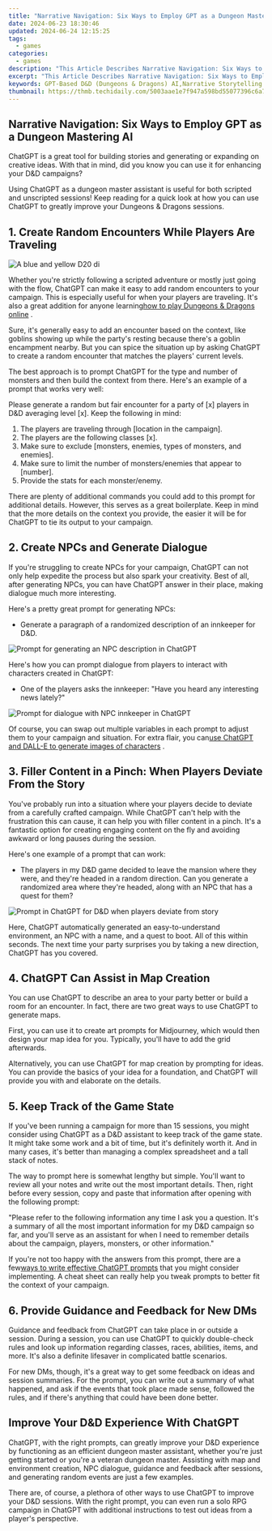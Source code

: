 ```yaml
---
title: "Narrative Navigation: Six Ways to Employ GPT as a Dungeon Mastering AI"
date: 2024-06-23 18:30:46
updated: 2024-06-24 12:15:25
tags:
  - games
categories:
  - games
description: "This Article Describes Narrative Navigation: Six Ways to Employ GPT as a Dungeon Mastering AI"
excerpt: "This Article Describes Narrative Navigation: Six Ways to Employ GPT as a Dungeon Mastering AI"
keywords: GPT-Based D&D (Dungeons & Dragons) AI,Narrative Storytelling with GPT,Improving Game Experience with AI,Innovative D&D Tactics,Roleplaying Games & Artificial Intelligence,AI-Assisted Gaming Strategies,Next-Gen DMing Tools
thumbnail: https://thmb.techidaily.com/5003aae1e7f947a598bd55077396c6a77042379632f2075c2e5462803d44d042.jpg
---
```


## Narrative Navigation: Six Ways to Employ GPT as a Dungeon Mastering AI

 ChatGPT is a great tool for building stories and generating or expanding on creative ideas. With that in mind, did you know you can use it for enhancing your D&D campaigns?

 Using ChatGPT as a dungeon master assistant is useful for both scripted and unscripted sessions! Keep reading for a quick look at how you can use ChatGPT to greatly improve your Dungeons & Dragons sessions.

## 1\. Create Random Encounters While Players Are Traveling

![A blue and yellow D20 di](https://static1.makeuseofimages.com/wordpress/wp-content/uploads/2023/06/blue-dice.jpg)

 Whether you're strictly following a scripted adventure or mostly just going with the flow, ChatGPT can make it easy to add random encounters to your campaign. This is especially useful for when your players are traveling. It's also a great addition for anyone learning[how to play Dungeons & Dragons online](https://www.makeuseof.com/how-to-play-dungeons-dragons-online/) .

 Sure, it's generally easy to add an encounter based on the context, like goblins showing up while the party's resting because there's a goblin encampment nearby. But you can spice the situation up by asking ChatGPT to create a random encounter that matches the players' current levels.

 The best approach is to prompt ChatGPT for the type and number of monsters and then build the context from there. Here's an example of a prompt that works very well:

 Please generate a random but fair encounter for a party of \[x\] players in D&D averaging level \[x\]. Keep the following in mind:

1. The players are traveling through \[location in the campaign\].
2. The players are the following classes \[x\].
3. Make sure to exclude \[monsters, enemies, types of monsters, and enemies\].
4. Make sure to limit the number of monsters/enemies that appear to \[number\].
5. Provide the stats for each monster/enemy.

 There are plenty of additional commands you could add to this prompt for additional details. However, this serves as a great boilerplate. Keep in mind that the more details on the context you provide, the easier it will be for ChatGPT to tie its output to your campaign.

## 2\. Create NPCs and Generate Dialogue

 If you're struggling to create NPCs for your campaign, ChatGPT can not only help expedite the process but also spark your creativity. Best of all, after generating NPCs, you can have ChatGPT answer in their place, making dialogue much more interesting.

Here's a pretty great prompt for generating NPCs:

* Generate a paragraph of a randomized description of an innkeeper for D&D.

![Prompt for generating an NPC description in ChatGPT](https://static1.makeuseofimages.com/wordpress/wp-content/uploads/2023/06/generate-description.jpg)

 Here's how you can prompt dialogue from players to interact with characters created in ChatGPT:

* One of the players asks the innkeeper: "Have you heard any interesting news lately?"

![Prompt for dialogue with NPC innkeeper in ChatGPT](https://static1.makeuseofimages.com/wordpress/wp-content/uploads/2023/06/dialogue-with-npc.jpg)

 Of course, you can swap out multiple variables in each prompt to adjust them to your campaign and situation. For extra flair, you can[use ChatGPT and DALL-E to generate images of characters](https://www.makeuseof.com/how-to-use-chatgpt-and-dall-e-to-create-characters-for-dungeons-and-dragons/) .

## 3\. Filler Content in a Pinch: When Players Deviate From the Story

 You've probably run into a situation where your players decide to deviate from a carefully crafted campaign. While ChatGPT can't help with the frustration this can cause, it can help you with filler content in a pinch. It's a fantastic option for creating engaging content on the fly and avoiding awkward or long pauses during the session.

Here's one example of a prompt that can work:

* The players in my D&D game decided to leave the mansion where they were, and they're headed in a random direction. Can you generate a randomized area where they're headed, along with an NPC that has a quest for them?

![Prompt in ChatGPT for D&D when players deviate from story](https://static1.makeuseofimages.com/wordpress/wp-content/uploads/2023/06/players-deviate-from-campaign.jpg)

 Here, ChatGPT automatically generated an easy-to-understand environment, an NPC with a name, and a quest to boot. All of this within seconds. The next time your party surprises you by taking a new direction, ChatGPT has you covered.

## 4\. ChatGPT Can Assist in Map Creation

 You can use ChatGPT to describe an area to your party better or build a room for an encounter. In fact, there are two great ways to use ChatGPT to generate maps.

 First, you can use it to create art prompts for Midjourney, which would then design your map idea for you. Typically, you'll have to add the grid afterwards.

 Alternatively, you can use ChatGPT for map creation by prompting for ideas. You can provide the basics of your idea for a foundation, and ChatGPT will provide you with and elaborate on the details.

## 5\. Keep Track of the Game State

 If you've been running a campaign for more than 15 sessions, you might consider using ChatGPT as a D&D assistant to keep track of the game state. It might take some work and a bit of time, but it's definitely worth it. And in many cases, it's better than managing a complex spreadsheet and a tall stack of notes.

 The way to prompt here is somewhat lengthy but simple. You'll want to review all your notes and write out the most important details. Then, right before every session, copy and paste that information after opening with the following prompt:

 "Please refer to the following information any time I ask you a question. It's a summary of all the most important information for my D&D campaign so far, and you'll serve as an assistant for when I need to remember details about the campaign, players, monsters, or other information."

 If you're not too happy with the answers from this prompt, there are a few[ways to write effective ChatGPT prompts](https://www.makeuseof.com/write-effective-chatgpt-prompts-for-ai-answers/) that you might consider implementing. A cheat sheet can really help you tweak prompts to better fit the context of your campaign.

## 6\. Provide Guidance and Feedback for New DMs

 Guidance and feedback from ChatGPT can take place in or outside a session. During a session, you can use ChatGPT to quickly double-check rules and look up information regarding classes, races, abilities, items, and more. It's also a definite lifesaver in complicated battle scenarios.

 For new DMs, though, it's a great way to get some feedback on ideas and session summaries. For the prompt, you can write out a summary of what happened, and ask if the events that took place made sense, followed the rules, and if there's anything that could have been done better.

## Improve Your D&D Experience With ChatGPT

 ChatGPT, with the right prompts, can greatly improve your D&D experience by functioning as an efficient dungeon master assistant, whether you're just getting started or you're a veteran dungeon master. Assisting with map and environment creation, NPC dialogue, guidance and feedback after sessions, and generating random events are just a few examples.

 There are, of course, a plethora of other ways to use ChatGPT to improve your D&D sessions. With the right prompt, you can even run a solo RPG campaign in ChatGPT with additional instructions to test out ideas from a player's perspective.


<ins class="adsbygoogle"
     style="display:block"
     data-ad-format="autorelaxed"
     data-ad-client="ca-pub-7571918770474297"
     data-ad-slot="1223367746"></ins>



<ins class="adsbygoogle"
     style="display:block"
     data-ad-client="ca-pub-7571918770474297"
     data-ad-slot="8358498916"
     data-ad-format="auto"
     data-full-width-responsive="true"></ins>
